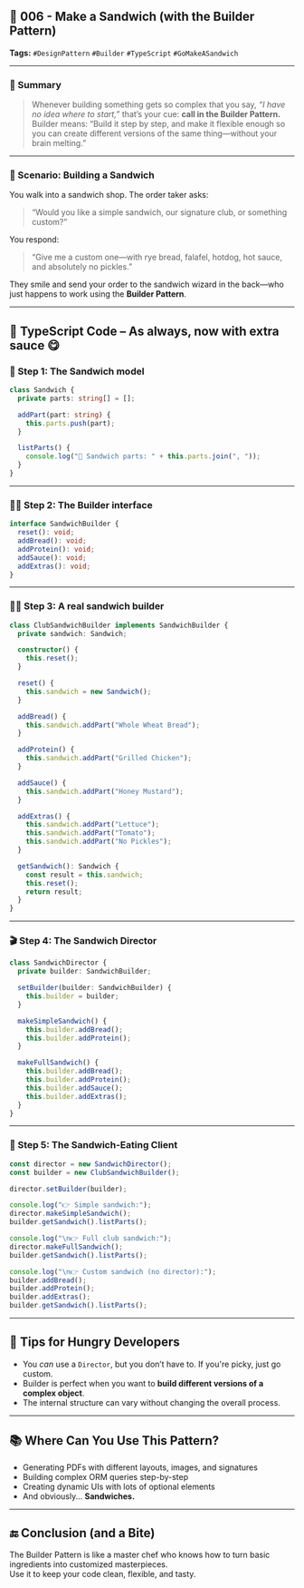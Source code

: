 ## 📄 006 - Make a Sandwich (with the Builder Pattern)

**Tags:** `#DesignPattern` `#Builder` `#TypeScript` `#GoMakeASandwich`

---

### 📌 Summary

> Whenever building something gets so complex that you say, _“I have no idea where to start,”_ that’s your cue: **call in the Builder Pattern.**  
> Builder means: “Build it step by step, and make it flexible enough so you can create different versions of the same thing—without your brain melting.”

---

### 🍔 Scenario: Building a Sandwich

You walk into a sandwich shop. The order taker asks:

> “Would you like a simple sandwich, our signature club, or something custom?”

You respond:

> “Give me a custom one—with rye bread, falafel, hotdog, hot sauce, and absolutely no pickles.”

They smile and send your order to the sandwich wizard in the back—who just happens to work using the **Builder Pattern**.

---

## 🔧 TypeScript Code – As always, now with extra sauce 😋

### 🧱 Step 1: The Sandwich model

```ts
class Sandwich {
  private parts: string[] = [];

  addPart(part: string) {
    this.parts.push(part);
  }

  listParts() {
    console.log("🥪 Sandwich parts: " + this.parts.join(", "));
  }
}
```

---

### 👷‍♀️ Step 2: The Builder interface

```ts
interface SandwichBuilder {
  reset(): void;
  addBread(): void;
  addProtein(): void;
  addSauce(): void;
  addExtras(): void;
}
```

---

### 🧑‍🍳 Step 3: A real sandwich builder

```ts
class ClubSandwichBuilder implements SandwichBuilder {
  private sandwich: Sandwich;

  constructor() {
    this.reset();
  }

  reset() {
    this.sandwich = new Sandwich();
  }

  addBread() {
    this.sandwich.addPart("Whole Wheat Bread");
  }

  addProtein() {
    this.sandwich.addPart("Grilled Chicken");
  }

  addSauce() {
    this.sandwich.addPart("Honey Mustard");
  }

  addExtras() {
    this.sandwich.addPart("Lettuce");
    this.sandwich.addPart("Tomato");
    this.sandwich.addPart("No Pickles");
  }

  getSandwich(): Sandwich {
    const result = this.sandwich;
    this.reset();
    return result;
  }
}
```

---

### 🎬 Step 4: The Sandwich Director

```ts
class SandwichDirector {
  private builder: SandwichBuilder;

  setBuilder(builder: SandwichBuilder) {
    this.builder = builder;
  }

  makeSimpleSandwich() {
    this.builder.addBread();
    this.builder.addProtein();
  }

  makeFullSandwich() {
    this.builder.addBread();
    this.builder.addProtein();
    this.builder.addSauce();
    this.builder.addExtras();
  }
}
```

---

### 🧪 Step 5: The Sandwich-Eating Client

```ts
const director = new SandwichDirector();
const builder = new ClubSandwichBuilder();

director.setBuilder(builder);

console.log("👉 Simple sandwich:");
director.makeSimpleSandwich();
builder.getSandwich().listParts();

console.log("\n👉 Full club sandwich:");
director.makeFullSandwich();
builder.getSandwich().listParts();

console.log("\n👉 Custom sandwich (no director):");
builder.addBread();
builder.addProtein();
builder.addExtras();
builder.getSandwich().listParts();
```

---

## 🧠 Tips for Hungry Developers

- You _can_ use a `Director`, but you don’t have to. If you're picky, just go custom.
- Builder is perfect when you want to **build different versions of a complex object**.
- The internal structure can vary without changing the overall process.

---

## 📚 Where Can You Use This Pattern?

- Generating PDFs with different layouts, images, and signatures
- Building complex ORM queries step-by-step
- Creating dynamic UIs with lots of optional elements
- And obviously... **Sandwiches.**

---

## 🔚 Conclusion (and a Bite)

The Builder Pattern is like a master chef who knows how to turn basic ingredients into customized masterpieces.  
Use it to keep your code clean, flexible, and tasty.
